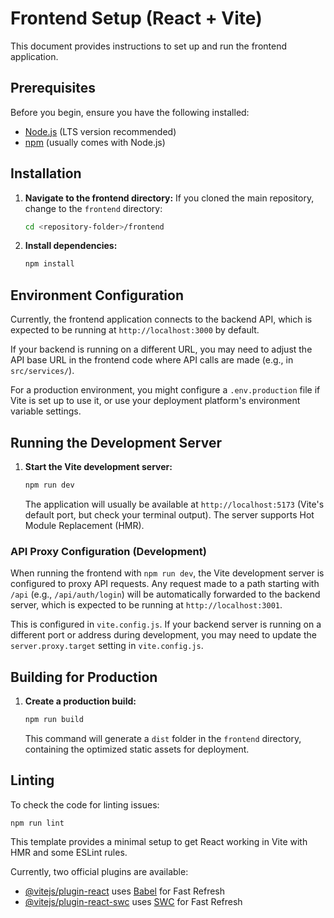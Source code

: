 # Frontend Setup (React + Vite)

This document provides instructions to set up and run the frontend application.

## Prerequisites

Before you begin, ensure you have the following installed:

*   [Node.js](https://nodejs.org/) (LTS version recommended)
*   [npm](https://www.npmjs.com/) (usually comes with Node.js)

## Installation

1.  **Navigate to the frontend directory:**
    If you cloned the main repository, change to the `frontend` directory:
    ```bash
    cd <repository-folder>/frontend
    ```

2.  **Install dependencies:**
    ```bash
    npm install
    ```

## Environment Configuration

Currently, the frontend application connects to the backend API, which is expected to be running at `http://localhost:3000` by default.

If your backend is running on a different URL, you may need to adjust the API base URL in the frontend code where API calls are made (e.g., in `src/services/`).

For a production environment, you might configure a `.env.production` file if Vite is set up to use it, or use your deployment platform's environment variable settings.

## Running the Development Server

1.  **Start the Vite development server:**
    ```bash
    npm run dev
    ```
    The application will usually be available at `http://localhost:5173` (Vite's default port, but check your terminal output). The server supports Hot Module Replacement (HMR).

### API Proxy Configuration (Development)

When running the frontend with `npm run dev`, the Vite development server is configured to proxy API requests. Any request made to a path starting with `/api` (e.g., `/api/auth/login`) will be automatically forwarded to the backend server, which is expected to be running at `http://localhost:3001`.

This is configured in `vite.config.js`. If your backend server is running on a different port or address during development, you may need to update the `server.proxy.target` setting in `vite.config.js`.

## Building for Production

1.  **Create a production build:**
    ```bash
    npm run build
    ```
    This command will generate a `dist` folder in the `frontend` directory, containing the optimized static assets for deployment.

## Linting

To check the code for linting issues:
```bash
npm run lint
```

This template provides a minimal setup to get React working in Vite with HMR and some ESLint rules.

Currently, two official plugins are available:

- [@vitejs/plugin-react](https://github.com/vitejs/vite-plugin-react/blob/main/packages/plugin-react) uses [Babel](https://babeljs.io/) for Fast Refresh
- [@vitejs/plugin-react-swc](https://github.com/vitejs/vite-plugin-react/blob/main/packages/plugin-react-swc) uses [SWC](https://swc.rs/) for Fast Refresh
```
